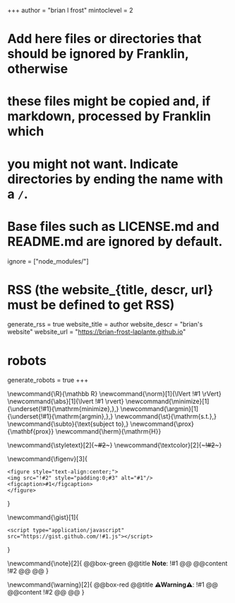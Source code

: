 <!--
Add here global page variables to use throughout your website.
-->
+++
author = "brian l frost"
mintoclevel = 2

# Add here files or directories that should be ignored by Franklin, otherwise
# these files might be copied and, if markdown, processed by Franklin which
# you might not want. Indicate directories by ending the name with a `/`.
# Base files such as LICENSE.md and README.md are ignored by default.
ignore = ["node_modules/"]

# RSS (the website_{title, descr, url} must be defined to get RSS)
generate_rss = true
website_title = author
website_descr = "brian's website"
website_url   = "https://brian-frost-laplante.github.io"

# robots
generate_robots = true
+++

<!--
Add here global latex commands to use throughout your pages.
Use exclamation before Latex argument to avoid insertion of \b, ex. "!#1".
-->
\newcommand{\R}{\mathbb R}
\newcommand{\norm}[1]{\lVert !#1 \rVert}
\newcommand{\abs}[1]{\lvert !#1 \rvert}
\newcommand{\minimize}[1]{\underset{!#1}{\mathrm{minimize}\,}\,}
\newcommand{\argmin}[1]{\underset{!#1}{\mathrm{argmin}\,}\,}
\newcommand{\st}{\mathrm{s.t.}\,}
\newcommand{\subto}{\text{subject to}\,}
\newcommand{\prox}{\mathbf{prox}}
\newcommand{\herm}{\mathrm{H}}

\newcommand{\styletext}[2]{~~~<span style="!#1">#2</span>~~~}
\newcommand{\textcolor}[2]{~~~<span style="color:!#1">!#2</span>~~~}

<!-- caption (optional), src, style (optional) -->
\newcommand{\figenv}[3]{
~~~
<figure style="text-align:center;">
<img src="!#2" style="padding:0;#3" alt="#1"/>
<figcaption>#1</figcaption>
</figure>
~~~
}

<!-- display Github gist from ID number -->
\newcommand{\gist}[1]{
~~~
<script type="application/javascript" src="https://gist.github.com/!#1.js"></script>
~~~
}

<!-- banners -->
\newcommand{\note}[2]{
@@box-green
	@@title
	**Note**: !#1
	@@
	@@content
	!#2
	@@
@@
}

\newcommand{\warning}[2]{
@@box-red
	@@title
	**⚠Warning⚠**: !#1
	@@
	@@content
	!#2
	@@
@@
}
